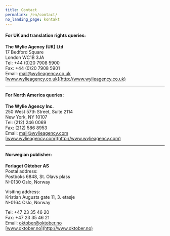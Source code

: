 ```yaml
---
title: Contact
permalink: /en/contact/
no_landing_page: kontakt
---
```

#### For UK and translation rights queries:  

**The Wylie Agency (UK) Ltd**  
17 Bedford Square  
London WC1B 3JA  
Tel: +44 (0)20 7908 5900  
Fax: +44 (0)20 7908 5901  
Email: [mail@wylieagency.co.uk](mailto:mail@wylieagency.co.uk)  
[www.wylieagency.co.uk](http://www.wylieagency.co.uk)  

---

#### For North America queries:

**The Wylie Agency Inc.**  
250 West 57th Street, Suite 2114  
New York, NY 10107  
Tel: (212) 246 0069  
Fax: (212) 586 8953  
Email: [mail@wylieagency.com](mailto:mail@wylieagency.com)  
[www.wylieagency.com](http://www.wylieagency.com)  

---

#### Norwegian publisher:

**Forlaget Oktober AS**  
Postal address:  
Postboks 6848, St. Olavs plass  
N-0130 Oslo, Norway  

Visiting address:  
Kristian Augusts gate 11, 3\. etasje  
N-0164 Oslo, Norway  

Tel: +47 23 35 46 20  
Fax: +47 23 35 46 21  
Email: [oktober@oktober.no](mailto:oktober@oktober.no)  
[www.oktober.no](http://www.oktober.no)  
